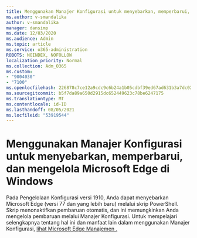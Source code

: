 ```yaml
---
title: Menggunakan Manajer Konfigurasi untuk menyebarkan, memperbarui, dan mengelola Microsoft Edge di Windows
ms.author: v-smandalika
author: v-smandalika
manager: dansimp
ms.date: 12/03/2020
ms.audience: Admin
ms.topic: article
ms.service: o365-administration
ROBOTS: NOINDEX, NOFOLLOW
localization_priority: Normal
ms.collection: Adm_O365
ms.custom:
- "9004030"
- "7100"
ms.openlocfilehash: 226878c7ce12a9cdc9c6b24a1b05cdbf39ed67ad631b3a7dc02bbe0d7d6b91a2
ms.sourcegitcommit: b5f7da89a650d2915dc652449623c78be6247175
ms.translationtype: MT
ms.contentlocale: id-ID
ms.lasthandoff: 08/05/2021
ms.locfileid: "53919544"
---
```

# <a name="use-configuration-manager-to-deploy-update-and-manage-microsoft-edge-on-windows"></a>Menggunakan Manajer Konfigurasi untuk menyebarkan, memperbarui, dan mengelola Microsoft Edge di Windows

Pada Pengelolaan Konfigurasi versi 1910, Anda dapat menyebarkan Microsoft Edge (versi 77 dan yang lebih baru) melalui skrip PowerShell. Skrip menonaktifkan pembaruan otomatis, dan ini memungkinkan Anda mengelola pembaruan melalui Manajer Konfigurasi. Untuk mempelajari selengkapnya tentang hal ini dan manfaat lain dalam menggunakan Manajer Konfigurasi, [lihat Microsoft Edge Manajemen .](https://docs.microsoft.com/mem/configmgr/apps/deploy-use/deploy-edge?)